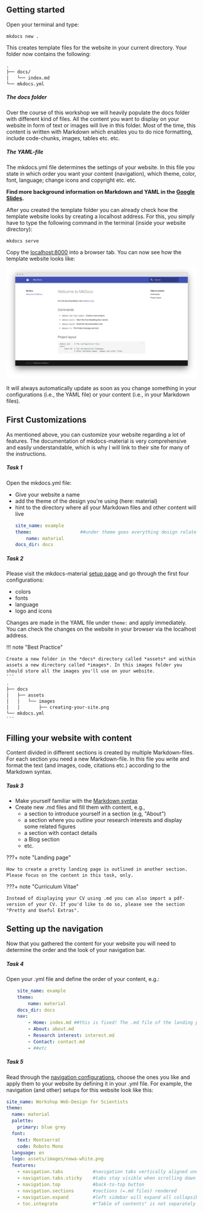 ## Getting started

Open your terminal and type: 
```
mkdocs new . 
```
This creates template files for the website in your current directory. Your folder now contains the following:
```
.
├── docs/
│   └── index.md
└── mkdocs.yml
```

##### The docs folder

Over the course of this workshop we will heavily populate the docs folder with different kind of files. All the content you want to display on your website in form of text or images will live in this folder. Most of the time, this content is written with Markdown which enables you to do nice formatting, include code-chunks, images, tables etc. etc.

##### The YAML-file

The mkdocs.yml file determines the settings of your website. In this file you state in which order you want your content (navigation), which theme, color, font, language; change icons and copyright etc. etc. 

**Find more background information on Markdown and YAML in the [Google Slides].**

After you created the template folder you can already check how the template website looks by creating a localhost address. For this, you simply have to type the following command in the terminal (inside your website directory): 
```
mkdocs serve
```
Copy the [localhost:8000] into a browser tab. You can now see how the template website looks like: 

![](assets/images/creating-your-site.png)


It will always automatically update as soon as you change something in your configurations (i.e., the YAML file) or your content (i.e., in your Markdown files). 

## First Customizations

As mentioned above, you can customize your website regarding a lot of features. The documentation of mkdocs-material is very comprehensive and easily understandable, which is why I will link to their site for many of the instructions. 

##### Task 1

Open the mkdocs.yml file: 

- Give your website a name 
- add the theme of the design you're using (here: material)
- hint to the directory where all your Markdown files and other content will live
    ```yaml
    site_name: example      
    theme:                  ##under theme goes everything design related
        name: material      
    docs_dir: docs            
    ```

##### Task 2

Please visit the mkdocs-material [setup page] and go through the first four configurations: 

- colors 
- fonts 
- language 
- logo and icons

Changes are made in the YAML file under `theme:` and apply immediately. You can check the changes on the website in your browser via the localhost address.

!!! note "Best Practice"

    Create a new folder in the *docs* directory called *assets* and within assets a new directory called *images*. In this images folder you should store all the images you'll use on your website. 
    ```
    .
    ├── docs
    │   ├── assets
    │   │   └── images
    │   │       ├── creating-your-site.png
    └── mkdocs.yml
    ```

## Filling your website with content

Content divided in different sections is created by multiple Markdown-files. For each section you need a new Markdown-file. In this file you write and format the text (and images, code, citations etc.) according to the Markdown syntax.  

##### Task 3

- Make yourself familiar with the [Markdown syntax]
- Create new .md files and fill them with content, e.g., 
    - a section to introduce yourself in a section (e.g, "About")
    - a section where you outline your research interests and display some related figures 
    - a section with contact details 
    - a Blog section
    - etc. 

???+ note "Landing page"

    How to create a pretty landing page is outlined in another section. Please focus on the content in this task, only. 

???+ note "Curriculum Vitae"

    Instead of displaying your CV using .md you can also import a pdf-version of your CV. If you'd like to do so, please see the section "Pretty and Useful Extras". 

## Setting up the navigation

Now that you gathered the content for your website you will need to determine the order and the look of your navigation bar. 

##### Task 4

Open your .yml file and define the order of your content, e.g.:
```yaml
    site_name: example
    theme:
        name: material
    docs_dir: docs   
    nav:
        - Home: index.md ##this is fixed! The .md file of the landing page needs to be named "index.md"
        - About: about.md
        - Research interest: interest.md
        - Contact: contact.md
        - ##etc
```

##### Task 5

Read through the [navigation configurations], choose the ones you like and apply them to your website by defining it in your .yml file. For example, the navigation (and other) setups for this website look like this:
```yaml
site_name: Workshop Web-Design for Scientists
theme:
  name: material
  palette:
    primary: blue grey
  font: 
    text: Montserrat
    code: Roboto Mono  
  language: en
  logo: assets/images/nowa-white.png
  features:
    - navigation.tabs           #navigation tabs vertically aligned under on the top
    - navigation.tabs.sticky    #tabs stay visible when scrolling down
    - navigation.top            #back-to-top button 
    - navigation.sections       #sections (=.md files) rendered
    - navigation.expand         #left sidebar will expand all collapsible subsections 
    - toc.integrate             #"Table of contents" is not separately shown on the right but integrated in the navigation on the left 
```


[Google Slides]: https://docs.google.com/presentation/d/16Rgdn_-uqjZVwmeyDhGL41vKMRCFA0dSom2IpreZ59I/edit?usp=sharing
[setup page]: https://squidfunk.github.io/mkdocs-material/setup/
[localhost:8000]:http://localhost:8000
[Markdown syntax]: https://www.markdownguide.org/cheat-sheet/
[navigation configurations]: https://squidfunk.github.io/mkdocs-material/setup/setting-up-navigation/